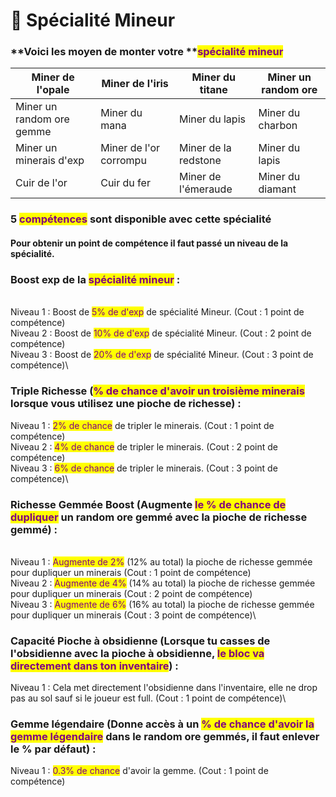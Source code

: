 # 💎 Spécialité Mineur

### **Voici les moyen de monter votre **<mark style="color:purple;">**spécialité mineur**</mark>&#x20;

| Miner de l'opale           | Miner de l'iris        | Miner du titane       | Miner un random ore |
| -------------------------- | ---------------------- | --------------------- | ------------------- |
| Miner un random ore gemme  | Miner du mana          | Miner du lapis        | Miner du charbon    |
| Miner un minerais d'exp    | Miner de l'or corrompu | Miner de la redstone  | Miner du lapis      |
| Cuir de l'or               | Cuir du fer            | Miner de l'émeraude   | Miner du diamant    |



### **5 **<mark style="color:purple;">**compétences**</mark>** sont disponible avec cette spécialité**

#### **Pour obtenir un point de compétence il faut passé un niveau de la spécialité.**&#x20;



### Boost exp de la <mark style="color:purple;">spécialité mineur</mark> :&#x20;

\
Niveau 1 : Boost de <mark style="color:purple;">5% de d'exp</mark> de spécialité Mineur. (Cout : 1 point de compétence) \
Niveau 2 : Boost de <mark style="color:purple;">10% de d'exp</mark> de spécialité Mineur. (Cout : 2 point de compétence) \
Niveau 3 : Boost de <mark style="color:purple;">20% de d'exp</mark> de spécialité Mineur. (Cout : 3 point de compétence)\


### Triple Richesse (<mark style="color:purple;">% de chance d'avoir un troisième minerais</mark> lorsque vous utilisez une pioche de richesse) :&#x20;



Niveau 1 : <mark style="color:purple;">2% de chance</mark> de tripler le minerais. (Cout : 1 point de compétence) \
Niveau 2 : <mark style="color:purple;">4% de chance</mark> de tripler le minerais. (Cout : 2 point de compétence) \
Niveau 3 : <mark style="color:purple;">6% de chance</mark> de tripler le minerais. (Cout : 3 point de compétence)\


### Richesse Gemmée Boost (Augmente <mark style="color:purple;">le % de chance de dupliquer</mark> un random ore gemmé avec la pioche de richesse gemmé) :&#x20;

\
Niveau 1 : <mark style="color:purple;">Augmente de 2%</mark> (12% au total) la pioche de richesse gemmée pour dupliquer un minerais (Cout : 1 point de compétence) \
Niveau 2 : <mark style="color:purple;">Augmente de 4%</mark> (14% au total) la pioche de richesse gemmée pour dupliquer un minerais (Cout : 2 point de compétence) \
Niveau 3 : <mark style="color:purple;">Augmente de 6%</mark> (16% au total) la pioche de richesse gemmée pour dupliquer un minerais (Cout : 3 point de compétence)\


### Capacité Pioche à obsidienne (Lorsque tu casses de l'obsidienne avec la pioche à obsidienne, <mark style="color:purple;">le bloc va directement dans ton inventaire</mark>) :      &#x20;

&#x20;             &#x20;

Niveau 1 : Cela met directement l'obsidienne dans l'inventaire, elle ne drop pas au sol sauf si le joueur est full. (Cout : 1 point de compétence)\


### Gemme légendaire (Donne accès à un <mark style="color:purple;">% de chance d'avoir la gemme légendaire</mark> dans le random ore gemmés, il faut enlever le % par défaut) :&#x20;



Niveau 1 : <mark style="color:purple;">0.3% de chance</mark> d'avoir la gemme. (Cout : 1 point de compétence)
